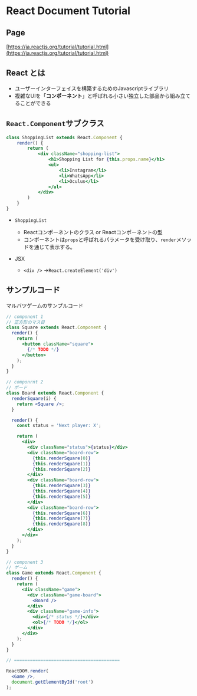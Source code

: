 # React Document Tutorial

## Page

[https://ja.reactjs.org/tutorial/tutorial.html](https://ja.reactjs.org/tutorial/tutorial.html)

## React とは

- ユーザーインターフェイスを構築するためのJavascriptライブラリ
- 複雑なUIを「**コンポーネント**」と呼ばれる小さい独立した部品から組み立てることができる

## `React.Component`サブクラス

```jsx
class ShoppingList extends React.Component {
    render() {
        return (
        	<div className="shopping-list">
                <h1>Shopping List for {this.props.name}</h1>
                <ul>
                    <li>Instagram</li>
                    <li>WhatsApp</li>
                    <li>Oculus</li>
                </ul>
            </div>
        )
    }
}
```

- `ShoppingList`
  - Reactコンポーネントのクラス or Reactコンポーネントの型
  - コンポーネントは`props`と呼ばれるパラメータを受け取り、`render`メソッドを通じて表示する。

- JSX
  - `<div />` →`React.createElement('div')`

## サンプルコード

マルバツゲームのサンプルコード

```jsx
// component 1
// 正方形のマス目
class Square extends React.Component {
  render() {
    return (
      <button className="square">
        {/* TODO */}
      </button>
    );
  }
}

// componrnt 2
// ボード
class Board extends React.Component {
  renderSquare(i) {
    return <Square />;
  }

  render() {
    const status = 'Next player: X';

    return (
      <div>
        <div className="status">{status}</div>
        <div className="board-row">
          {this.renderSquare(0)}
          {this.renderSquare(1)}
          {this.renderSquare(2)}
        </div>
        <div className="board-row">
          {this.renderSquare(3)}
          {this.renderSquare(4)}
          {this.renderSquare(5)}
        </div>
        <div className="board-row">
          {this.renderSquare(6)}
          {this.renderSquare(7)}
          {this.renderSquare(8)}
        </div>
      </div>
    );
  }
}

// component 3
// ゲーム
class Game extends React.Component {
  render() {
    return (
      <div className="game">
        <div className="game-board">
          <Board />
        </div>
        <div className="game-info">
          <div>{/* status */}</div>
          <ol>{/* TODO */}</ol>
        </div>
      </div>
    );
  }
}

// ========================================

ReactDOM.render(
  <Game />,
  document.getElementById('root')
);
```

